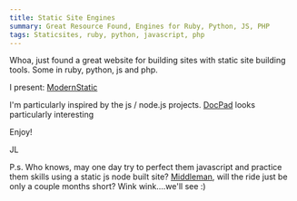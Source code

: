 ```yaml
---
title: Static Site Engines
summary: Great Resource Found, Engines for Ruby, Python, JS, PHP
tags: Staticsites, ruby, python, javascript, php
---
```


Whoa, just found a great website for building sites with static site building tools. Some in ruby, python, js and php.

I present: [ModernStatic](http://modernstatic.com/)  

I'm particularly inspired by the js / node.js projects. 
[DocPad](github.com/bevry/docpad) looks particularly interesting

Enjoy!


JL

P.s. Who knows, may one day try to perfect them javascript and practice them skills using a static js node built site?  [Middleman](http://middlemanapp.com/), will the ride just be only a couple months short?  Wink wink....we'll see :)